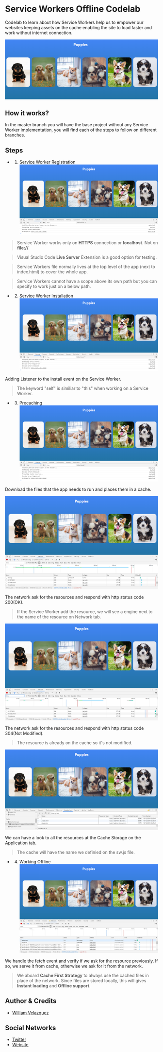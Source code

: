 # Service Workers Offline Codelab

Codelab to learn about how Service Workers help us to empower our websites keeping assets on the cache enabling the site to load faster and work without internet connection.

![Sample Page](./.readme-static/0-sample-page.png)

## How it works?

In the master branch you will have the base project without any Service Worker implementation, you will find each of the steps to follow on different branches.

## Steps

- 1. Service Worker Registration
![Service Worker Registration](./.readme-static/1-service-worker-registration.png)

> Service Worker works only on **HTTPS** connection or **localhost**. Not on **file://**

> Visual Studio Code **Live Server** Extension is a good option for testing.

> Service Workers file normally lives at the top level of the app (next to index.html) to cover the whole app.

> Service Workers cannot have a scope above its own path but you can specify to work just on a below path.

- 2. Service Worker Installation
![Service Worker Installation](./.readme-static/2-service-worker-installation.png)

Adding Listener to the install event on the Service Worker.
> The keyword "self" is similiar to "this" when working on a Service Worker.

- 3. Precaching
![Precaching](./.readme-static/3-precaching.png)

Download the files that the app needs to run and places them in a cache.

![Precaching Network Service Worker](./.readme-static/3-precaching-network-sw.png)

The network ask for the resources and respond with http status code 200(OK).
> If the Service Worker add the resource, we will see a engine next to the name of the resource on Network tab.

![Precaching Network Service Worker Served](./.readme-static/3-precaching-network-sw-served.png)

The network ask for the resources and respond with http status code 304(Not Modified).
> The resource is already on the cache so it's not modified.

![Precaching Cache Storage](./.readme-static/3-precaching-cache-storage.png)

We can have a look to all the resources at the Cache Storage on the Application tab.
> The cache will have the name we definied on the sw.js file.

- 4. Working Offline
![Working Offline](./.readme-static/4-working-offline.png)

We handle the fetch event and verify if we ask for the resource previously. If so, we serve it from cache, otherwise we ask for it from the network.
> We aboard **Cache First Strategy** to always use the cached files in place of the network. Since files are stored locally, this will gives **Instant loading** and **Offline support**.

## Author & Credits

- [William Velazquez](https://williamvelazquez.com/)

## Social Networks

- [Twitter](https://twitter.com/@WilliamVlazquez)
- [Website](https://williamvelazquez.com/)

